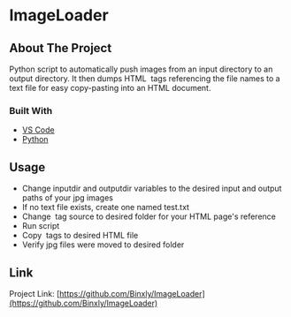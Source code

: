 # ImageLoader
<!-- ABOUT THE PROJECT -->
## About The Project

Python script to automatically push images from an input directory to an output directory.
It then dumps HTML <img> tags referencing the file names to a text file for easy copy-pasting into an HTML document.

### Built With

* [VS Code](https://code.visualstudio.com/)
* [Python](https://marketplace.visualstudio.com/items?itemName=ms-python.python)

<!-- USAGE -->
## Usage

* Change inputdir and outputdir variables to the desired input and output paths of your jpg images
* If no text file exists, create one named test.txt
* Change <img> tag source to desired folder for your HTML page's reference
* Run script
* Copy <img> tags to desired HTML file
* Verify jpg files were moved to desired folder

<!-- CONTACT -->
## Link

Project Link: [https://github.com/Binxly/ImageLoader](https://github.com/Binxly/ImageLoader)
